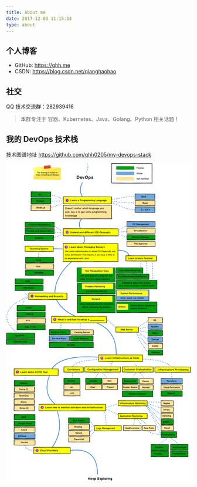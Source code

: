 ```yaml
---
title: About me
date: 2017-12-03 11:15:14
type: about
---
```

## 个人博客
- GitHub: https://qhh.me
- CSDN: https://blog.csdn.net/qianghaohao

## 社交
QQ 技术交流群：282939416
>本群专注于 容器、Kubernetes、Java、Golang、Python 相关话题！

## 我的 DevOps 技术栈
技术图谱地址 https://github.com/qhh0205/my-devops-stack

![](/images/my-devops-stack.png)


